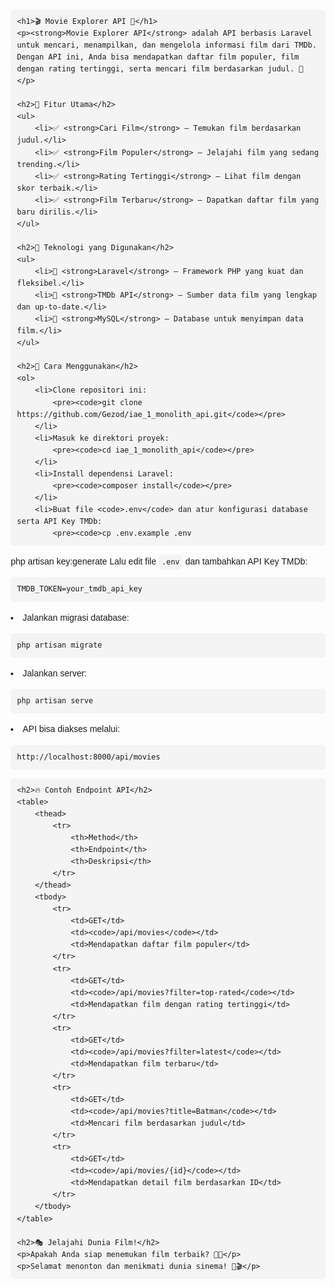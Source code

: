 <!DOCTYPE html>
<html lang="en">
<head>
    <meta charset="UTF-8">
    <meta name="viewport" content="width=device-width, initial-scale=1.0">
    <title>Angga Film</title>
    <style>
        body { font-family: Arial, sans-serif; line-height: 1.6; margin: 20px; }
        h1, h2 { color: #333; }
        code { background: #f4f4f4; padding: 5px; border-radius: 5px; }
        pre { background: #f4f4f4; padding: 10px; border-radius: 5px; overflow-x: auto; }
        table { width: 100%; border-collapse: collapse; margin: 20px 0; }
        th, td { padding: 10px; border: 1px solid #ddd; text-align: left; }
        th { background: #333; color: white; }
    </style>
</head>
<body>

    <h1>🎬 Movie Explorer API 🎥</h1>
    <p><strong>Movie Explorer API</strong> adalah API berbasis Laravel untuk mencari, menampilkan, dan mengelola informasi film dari TMDb. Dengan API ini, Anda bisa mendapatkan daftar film populer, film dengan rating tertinggi, serta mencari film berdasarkan judul. 🚀</p>

    <h2>🌟 Fitur Utama</h2>
    <ul>
        <li>✅ <strong>Cari Film</strong> – Temukan film berdasarkan judul.</li>
        <li>✅ <strong>Film Populer</strong> – Jelajahi film yang sedang trending.</li>
        <li>✅ <strong>Rating Tertinggi</strong> – Lihat film dengan skor terbaik.</li>
        <li>✅ <strong>Film Terbaru</strong> – Dapatkan daftar film yang baru dirilis.</li>
    </ul>

    <h2>🔧 Teknologi yang Digunakan</h2>
    <ul>
        <li>🎯 <strong>Laravel</strong> – Framework PHP yang kuat dan fleksibel.</li>
        <li>🎯 <strong>TMDb API</strong> – Sumber data film yang lengkap dan up-to-date.</li>
        <li>🎯 <strong>MySQL</strong> – Database untuk menyimpan data film.</li>
    </ul>

    <h2>🚀 Cara Menggunakan</h2>
    <ol>
        <li>Clone repositori ini:  
            <pre><code>git clone https://github.com/Gezod/iae_1_monolith_api.git</code></pre>
        </li>
        <li>Masuk ke direktori proyek:  
            <pre><code>cd iae_1_monolith_api</code></pre>
        </li>
        <li>Install dependensi Laravel:  
            <pre><code>composer install</code></pre>
        </li>
        <li>Buat file <code>.env</code> dan atur konfigurasi database serta API Key TMDb:  
            <pre><code>cp .env.example .env
php artisan key:generate</code></pre>
            Lalu edit file <code>.env</code> dan tambahkan API Key TMDb:  
            <pre><code>TMDB_TOKEN=your_tmdb_api_key</code></pre>
        </li>
        <li>Jalankan migrasi database:  
            <pre><code>php artisan migrate</code></pre>
        </li>
        <li>Jalankan server:  
            <pre><code>php artisan serve</code></pre>
        </li>
        <li>API bisa diakses melalui:  
            <pre><code>http://localhost:8000/api/movies</code></pre>
        </li>
    </ol>

    <h2>🔥 Contoh Endpoint API</h2>
    <table>
        <thead>
            <tr>
                <th>Method</th>
                <th>Endpoint</th>
                <th>Deskripsi</th>
            </tr>
        </thead>
        <tbody>
            <tr>
                <td>GET</td>
                <td><code>/api/movies</code></td>
                <td>Mendapatkan daftar film populer</td>
            </tr>
            <tr>
                <td>GET</td>
                <td><code>/api/movies?filter=top-rated</code></td>
                <td>Mendapatkan film dengan rating tertinggi</td>
            </tr>
            <tr>
                <td>GET</td>
                <td><code>/api/movies?filter=latest</code></td>
                <td>Mendapatkan film terbaru</td>
            </tr>
            <tr>
                <td>GET</td>
                <td><code>/api/movies?title=Batman</code></td>
                <td>Mencari film berdasarkan judul</td>
            </tr>
            <tr>
                <td>GET</td>
                <td><code>/api/movies/{id}</code></td>
                <td>Mendapatkan detail film berdasarkan ID</td>
            </tr>
        </tbody>
    </table>

    <h2>🎭 Jelajahi Dunia Film!</h2>
    <p>Apakah Anda siap menemukan film terbaik? 🎥✨</p>
    <p>Selamat menonton dan menikmati dunia sinema! 🍿🎬</p>

</body>
</html>
